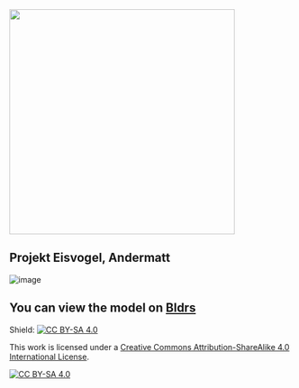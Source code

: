 <img src="https://user-images.githubusercontent.com/74647806/191553349-007cad44-5847-41bc-a9d4-16cd2bf79576.png" width="400">

## Projekt Eisvogel, Andermatt

![image](https://user-images.githubusercontent.com/74647806/191694869-5d39d4b9-0889-4da2-b367-2d14907da1d4.png)

## You can view the model on [Bldrs](https://bldrs.ai/share/v/gh/Swiss-Property-AG/Eisvogel-Public/main/EISVOGEL.ifc#i:1327324622::c:-73.66,29.94,54.79,-2.14,-0.61,19.2)

Shield: [![CC BY-SA 4.0][cc-by-sa-shield]][cc-by-sa]

This work is licensed under a
[Creative Commons Attribution-ShareAlike 4.0 International License][cc-by-sa].

[![CC BY-SA 4.0][cc-by-sa-image]][cc-by-sa]

[cc-by-sa]: http://creativecommons.org/licenses/by-sa/4.0/
[cc-by-sa-image]: https://licensebuttons.net/l/by-sa/4.0/88x31.png
[cc-by-sa-shield]: https://img.shields.io/badge/License-CC%20BY--SA%204.0-lightgrey.svg
